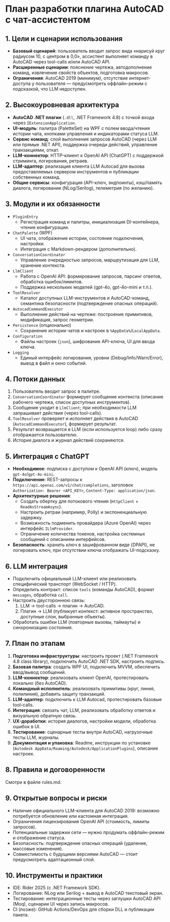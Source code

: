 # План разработки плагина AutoCAD с чат-ассистентом

## 1. Цели и сценарии использования
- **Базовый сценарий**: пользователь вводит запрос вида «нарисуй круг радиусом 10, с центром в 0,0», ассистент выполняет команду в AutoCAD через tool-calls и/или AutoCAD API.
- **Расширенные сценарии**: пояснение чертежа, автодополнение команд, извлечение свойств объектов, подготовка макросов.
- **Ограничения**: AutoCAD 2019 (минимум), отсутствие интернет-доступа у пользователя ― предусмотреть оффлайн-режим с подсказкой, что LLM недоступен.

## 2. Высокоуровневая архитектура
- **AutoCAD .NET плагин** (`.dll`, .NET Framework 4.8) с точкой входа через `IExtensionApplication`.
- **UI-модуль**: палитра (PaletteSet) на WPF с полем ввода/чтения истории чата, кнопками управления и индикаторами статуса LLM.
- **Сервис команд**: слой выполнения запросов AutoCAD (через LLM или прямые .NET API), поддержка очереди действий, управление транзакциями, откат.
- **LLM-коннектор**: HTTP-клиент к OpenAI API (ChatGPT) с поддержкой стриминга, логирования, ретраев.
- **LLM-адаптер**: реализация клиента LLM Autocad для вызова предоставляемых сервером инструментов и публикации собственных команд.
- **Общие сервисы**: конфигурация (API-ключ, эндпоинты), кэш/память диалога, логирование (NLog/Serilog), телеметрия (по желанию).

## 3. Модули и их обязанности
- `PluginEntry`  
  - Регистрация команд и палитры, инициализация DI-контейнера, чтение конфигурации.
- `ChatPalette` (WPF)  
  - UI чата, отображение истории, состояние подключения, настройки.  
  - Интеграция с Markdown-рендером (дополнительно).
- `ConversationCoordinator`  
  - Управление очередностью запросов, маршрутизация для LLM, хранение контекста.
- `LlmClient`  
  - Работа с OpenAI API: формирование запросов, парсинг ответов, обработка ошибок/лимитов.  
  - Поддержка нескольких моделей (gpt-4o, gpt-4o-mini и т.п.).
- `ToolResolver`  
  - Каталог доступных LLM-инструментов и AutoCAD-команд, семантика безопасности (подтверждение опасных операций).
- `AutocadCommandExecutor`  
  - Выполнение действий на чертеже: построение примитивов, модификация, запрос геометрии.
- `Persistence` (опционально)  
  - Сохранение истории чатов и настроек в `%AppData%`/`LocalAppData`.
- `Configuration`  
  - Файлы настроек (`json`), шифрование API-ключа, UI для ввода ключа.
- `Logging`  
  - Единый интерфейс логирования, уровни (Debug/Info/Warn/Error), вывод в файл и окно событий.

## 4. Потоки данных
1. Пользователь вводит запрос в палитре.
2. `ConversationCoordinator` формирует сообщение контекста (описание рабочего чертежа, список доступных инструментов).
3. Сообщение уходит в `LlmClient`; при необходимости LLM запрашивает действия (через tool-calls).
4. `ToolResolver` проверяет и исполняет действия в AutoCAD (`AutocadCommandExecutor`), формирует результат.
5. Результат возвращается в LLM (если используется loop) либо сразу отображается пользователю.
6. История диалога и журнал действий сохраняются.

## 5. Интеграция с ChatGPT
- **Необходимое**: подписка с доступом к OpenAI API (ключ), модель `gpt-4o`/`gpt-4o-mini`.  
- **Подключение**: REST-запросы к `https://api.openai.com/v1/chat/completions`, заголовок `Authorization: Bearer <API_KEY>`, `Content-Type: application/json`.  
- **Архитектурные решения**:
  - Создать обертку для потокового чтения (`HttpClient` + `ReadAsStreamAsync`).
  - Настроить ретраи (например, Polly) и экспоненциальную задержку.
  - Возможность подменить провайдера (Azure OpenAI) через интерфейс `ILlmProvider`.
  - Ограничение количества токенов, настройка системных сообщений с описанием интерфейсов.
- **Безопасность**: хранить ключ в зашифрованном виде (DPAPI), не логировать ключ, при отсутствии ключа отображать UI-подсказку.

## 6. LLM интеграция
- Подключить официальный LLM-клиент или реализовать специфический транспорт (WebSocket / HTTP).  
- Определить контракт: список `tools` (команды AutoCAD), формат `messages`, обработка `call`.  
- Настроить двустороннюю связь:  
  1. LLM → tool-calls → плагин → AutoCAD.  
  2. Плагин → LLM (публикует контекст: активное пространство, доступные слои, выбранные объекты).  
- Обработать ошибки LLM (повторные вызовы, таймауты) и синхронизацию состояния.

## 7. План по этапам
1. **Подготовка инфраструктуры**: настроить проект (.NET Framework 4.8 class library), подключить AutoCAD .NET SDK, настроить подпись.  
2. **Базовая палитра**: создать WPF UI, подключить MVVM, обеспечить ввод/вывод сообщений.  
3. **LLM-коннектор**: реализовать клиент OpenAI, протестировать локально (без AutoCAD).  
4. **Командный исполнитель**: реализовать примитивы (круг, линия, полилиния), добавить защиту транзакций.  
5. **LLM-адаптер**: подключить к LLM Autocad, протестировать базовые tool-calls.  
6. **Интеграция**: связать чат, LLM, реализовать обработку ответов и визуальную обратную связь.  
7. **UX-доработки**: история диалогов, настройки модели, обработка ошибок в UI.  
8. **Тестирование**: сценарные тесты внутри AutoCAD, нагрузочные тесты LLM, журналы.  
9. **Документация и упаковка**: Readme, инструкции по установке (`Autodesk AppData/Roaming/Autodesk/ApplicationPlugins`), описание настроек.

## 8. Правила и договоренности
Смотри в файле rules.md.

## 9. Открытые вопросы и риски
- Наличие официального LLM-клиента для AutoCAD 2019: возможно потребуется обновление или кастомная интеграция.
- Ограничения лицензирования OpenAI API (стоимость, лимиты запросов).
- Потенциальные задержки сети — нужно продумать оффлайн-режим и отображение статуса.
- Безопасность: подтверждение опасных операций (удаление, массовые изменения).
- Совместимость с будущими версиями AutoCAD — стоит предусмотреть адаптационный слой.

## 10. Инструменты и практики
- IDE: Rider 2025 (с .NET Framework SDK).
- Логирование: NLog или Serilog + вывод в AutoCAD текстовый экран.
- Тестирование: интеграционные тесты через заглушки AutoCAD API (Moq), сценарии UI через запись макросов.
- CI (позже): GitHub Actions/DevOps для сборки DLL и публикации пакета.